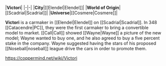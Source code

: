 |**Victori**|
|-|-|
|**City**|[[Elendel\|Elendel]]|
|**World of Origin**|[[Scadrial\|Scadrial]]|
|**Universe**|[[Cosmere\|Cosmere]]|

**Victori** is a carmaker in [[Elendel\|Elendel]] on [[Scadrial\|Scadrial]]. In 348 [[Catacendre\|PC]], they were the first carmaker to bring a convertible model to market. [[Call\|Call]] showed [[Wayne\|Wayne]] a picture of the new model; Wayne wanted to buy one, and he also agreed to buy a five percent stake in the company. Wayne suggested having the stars of his proposed [[Noseball\|noseball]] league drive the cars in order to promote them.



https://coppermind.net/wiki/Victori